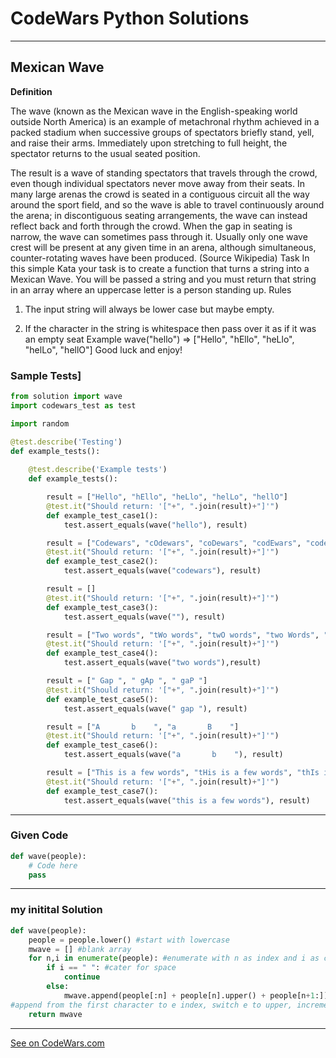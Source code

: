 # CodeWars Python Solutions

---

## Mexican Wave


**Definition**

The wave (known as the Mexican wave in the English-speaking world outside North America) is an example of metachronal rhythm achieved in a packed stadium when successive groups of spectators briefly stand, yell, and raise their arms. Immediately upon stretching to full height, the spectator returns to the usual seated position.

The result is a wave of standing spectators that travels through the crowd, even though individual spectators never move away from their seats. In many large arenas the crowd is seated in a contiguous circuit all the way around the sport field, and so the wave is able to travel continuously around the arena; in discontiguous seating arrangements, the wave can instead reflect back and forth through the crowd. When the gap in seating is narrow, the wave can sometimes pass through it. Usually only one wave crest will be present at any given time in an arena, although simultaneous, counter-rotating waves have been produced. (Source Wikipedia)
Task
In this simple Kata your task is to create a function that turns a string into a Mexican Wave. You will be passed a string and you must return that string in an array where an uppercase letter is a person standing up. 
Rules
 1.  The input string will always be lower case but maybe empty.

 2.  If the character in the string is whitespace then pass over it as if it was an empty seat
Example
wave("hello") => ["Hello", "hEllo", "heLlo", "helLo", "hellO"]
Good luck and enjoy!

### Sample Tests]
```Python
from solution import wave
import codewars_test as test

import random

@test.describe('Testing')
def example_tests():
    
    @test.describe('Example tests')
    def example_tests():

        result = ["Hello", "hEllo", "heLlo", "helLo", "hellO"]
        @test.it("Should return: '["+", ".join(result)+"]'")
        def example_test_case1():
            test.assert_equals(wave("hello"), result)

        result = ["Codewars", "cOdewars", "coDewars", "codEwars", "codeWars", "codewArs", "codewaRs", "codewarS"]
        @test.it("Should return: '["+", ".join(result)+"]'")
        def example_test_case2():
            test.assert_equals(wave("codewars"), result)

        result = []
        @test.it("Should return: '["+", ".join(result)+"]'")
        def example_test_case3():
            test.assert_equals(wave(""), result)

        result = ["Two words", "tWo words", "twO words", "two Words", "two wOrds", "two woRds", "two worDs", "two wordS"]
        @test.it("Should return: '["+", ".join(result)+"]'")
        def example_test_case4():
            test.assert_equals(wave("two words"),result)

        result = [" Gap ", " gAp ", " gaP "]
        @test.it("Should return: '["+", ".join(result)+"]'")
        def example_test_case5():
            test.assert_equals(wave(" gap "), result)

        result = ["A       b    ", "a       B    "]
        @test.it("Should return: '["+", ".join(result)+"]'")
        def example_test_case6():
            test.assert_equals(wave("a       b    "), result)

        result = ["This is a few words", "tHis is a few words", "thIs is a few words", "thiS is a few words", "this Is a few words", "this iS a few words", "this is A few words", "this is a Few words", "this is a fEw words", "this is a feW words", "this is a few Words", "this is a few wOrds", "this is a few woRds", "this is a few worDs", "this is a few wordS"]
        @test.it("Should return: '["+", ".join(result)+"]'")
        def example_test_case7():
            test.assert_equals(wave("this is a few words"), result)

```
---

### Given Code


```python
def wave(people):
    # Code here
    pass

```

---

### my initital Solution


```python
def wave(people):
    people = people.lower() #start with lowercase
    mwave = [] #blank array
    for n,i in enumerate(people): #enumerate with n as index and i as character
        if i == " ": #cater for space
            continue
        else:
            mwave.append(people[:n] + people[n].upper() + people[n+1:])
#append from the first character to e index, switch e to upper, increment e
    return mwave

```

---


[See on CodeWars.com](https://www.codewars.com/kata/554ca54ffa7d91b236000023/train/python)